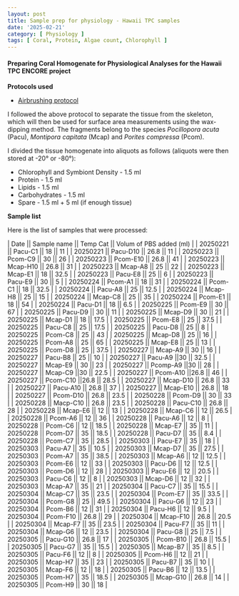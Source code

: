 ```yaml
---
layout: post
title: Sample prep for physiology - Hawaii TPC samples
date: '2025-02-21'
category: [ Physiology ]
tags: [ Coral, Protein, Algae count, Chlorophyll ]
---
```


#### Preparing Coral Homogenate for Physiological Analyses for the Hawaii TPC ENCORE project

**Protocols used**
- [Airbrushing protocol](https://zdellaert.github.io/ZD_Putnam_Lab_Notebook/Physiology-Airbrushing-Protocol/)

I followed the above protocol to separate the tissue from the skeleton, which will then be used for surface area measurements using the wax-dipping method. The fragments belong to the species _Pocillopora acuta_ (Pacu), _Montipora capitata_ (Mcap) and _Porites compressa_ (Pcom).

I divided the tissue homogenate into aliquots as follows (aliquots were then stored at -20° or -80°):

- Chlorophyll and Symbiont Density - 1.5 ml
- Protein - 1.5 ml
- Lipids - 1.5 ml
- Carbohydrates - 1.5 ml
- Spare - 1.5 ml + 5 ml (if enough tissue)

**Sample list**

Here is the list of samples that were processed:

| Date || Sample name || Temp Cat || Volum of PBS added (ml) |
| 20250221    ||  Pacu-C1           ||  18        ||     11                    |
| 20250221    ||  Pacu-D10           ||  26.8        ||     11                    |
| 20250223     ||  Pcom-C9           ||  30        ||      26                   |
| 20250223      || Pcom-E10          ||  26.8        ||    41                     |
| 20250223      || Mcap-H10           || 26.8         ||   31                      |
| 20250223      || Mcap-A8            || 25         ||     22                    |
| 20250223      || Mcap-E1            || 18         ||     32.5                    |
| 20250223      || Pacu-E8            || 25         ||     6                    |
| 20250223      || Pacu-E9            ||   30       ||    5                    |
| 20250224      || Pcom-A1            ||   18       ||    31                     |
| 20250224      || Pcom-C1            ||   18       ||    32.5                     |
| 20250224      || Pacu-A8            ||   25       ||    12.5                     |
| 20250224      || Mcap-H8            ||   25       ||    15                     |
| 20250224      || Mcap-C8            ||   25       ||    35                     |
| 20250224      || Pcom-E1            ||   18       ||    54                     |
| 20250224      || Pacu-D1            ||   18       ||    6.5                     |
| 20250225      || Pcom-E9           ||  30        ||    67                    |
| 20250225      || Pacu-D9           ||  30        ||    11                    |
| 20250225      || Mcap-D9           ||  30        ||    21                    |
| 20250225      || Mcap-D1           ||  18       ||     17.5                   |
| 20250225      || Pcom-E8           ||   25      ||     37.5                   |
| 20250225      || Pacu-C8           ||   25      ||     17.5                   |
| 20250225      || Pacu-D8           ||   25      ||     8                   |
| 20250225      || Pcom-C8           ||  25      ||      43                  |
| 20250225      || Mcap-D8           ||   25      ||     16                   |
| 20250225      || Pcom-A8           ||  25       ||     65                   |
| 20250225      || Mcap-E8           || 25        ||     13                   |
| 20250225      || Pcom-D8           || 25        ||     37.5                   |
| 20250227      || Mcap-A9       || 30  ||  16      |
| 20250227      || Pacu-B8       ||  25 ||  10      |
| 20250227      || Pacu-A9       ||30  ||   32.5     |
| 20250227      || Mcap-E9       || 30 ||   23     |
| 20250227      || Pcomp-A9       ||30  ||  28      |
| 20250227      || Mcap-C9       ||30 ||   22.5     |
| 20250227      || Pcom-A10       ||26.8  ||  46      |
| 20250227      || Pcom-C10       ||26.8   ||  28.5      |
| 20250227      || Mcap-D10       || 26.8  ||  33      |
| 20250227      || Pacu-A10       || 26.8  ||  37      |
| 20250227      || Mcap-E10       || 26.8  ||  18      |
| 20250227      || Pcom-D10       || 26.8  ||  23.5      |
| 20250228     || Pcom-D9      || 30   ||  33       |
| 20250228     || Macp-C10      || 26.8    ||  23.5       |
| 20250228     || Pacu-C10      || 26.8    ||  28       |
| 20250228     || Mcap-E6      || 12   ||  13       |
| 20250228     || Mcap-C6      || 12   ||  26.5       |
| 20250228     || Pcom-A6      || 12   ||  36       |
| 20250228     || Pacu-A6      || 12   ||  8       |
| 20250228     || Pcom-C6      || 12   ||  18.5       |
| 20250228     || Mcap-E7      || 35   ||  11       |
| 20250228     || Pcom-D7      || 35   ||   18.5      |
| 20250228     ||  Pacu-D7     || 35   ||   8.4      |
| 20250228     ||  Pcom-C7     || 35   ||   28.5      |
| 20250303     || Pacu-E7      || 35    ||  18       |
| 20250303     || Pacu-A7      || 35    ||  10.5       |
| 20250303     || Mcap-D7      || 35    ||  27.5       |
| 20250303     || Pcom-A7      || 35    ||  38.5       |
| 20250303     || Mcap-A6      || 12    ||  12.5       |
| 20250303     || Pcom-E6      ||  12   ||  33       |
| 20250303     || Pacu-D6      ||  12   ||  12.5      |
| 20250303     || Pcom-D6      ||  12   ||  28       |
| 20250303     || Pacu-E6      ||  12   ||  20.5      |
| 20250303     || Pacu-C6      ||  12   ||  8      |
| 20250303     || Mcap-D6      ||  12   ||  32       |
| 20250303     || Mcap-A7      || 35    ||  21       |
| 20250304     || Pacu-C7     ||  35   ||   15.5       |
| 20250304     || Mcap-C7     ||  35   ||   23.5       |
| 20250304     || Pcom-E7     ||  35   ||   33.5       |
| 20250304     || Pcom-G8     ||  25    ||  49.5        |
| 20250304     || Pacu-G6     ||  12   ||   23       |
| 20250304     || Pcom-B6     ||  12   ||   31       |
| 20250304     || Pacu-H6     || 12    ||  9.5        |
| 20250304     || Pcom-F10     || 26.8    ||   29       |
| 20250304     || Mcap-F10     || 26.8    ||  20.5        |
| 20250304     || Mcap-F7     ||  35   ||   23.5       |
| 20250304     || Pacu-F7     ||   35  ||   11       |
| 20250304     || Mcap-G6     ||  12   ||    23.5      |
| 20250304     || Pacu-G8     ||  25    ||   7.5       |
| 20250305     || Pacu-G10     || 26.8      ||  17       |
| 20250305     ||  Pcom-B10    ||  26.8     ||  15.5       |
| 20250305     || Pacu-G7     ||  35     ||    15.5    |
| 20250305     || Mcap-B7     ||  35     ||    8.5     |
| 20250305     ||  Pacu-F6    ||  12    ||    8     |
| 20250305     ||  Pcom-H6    ||  12    ||    21     |
| 20250305     ||  Mcap-H7    ||  35     ||   23      |
| 20250305     ||  Pacu-B7    ||  35     ||   10      |
| 20250305     || Mcap-F6     || 12     ||  18       |
| 20250305     || Pacu-B6     || 12     ||   13.5      |
| 20250305     || Pcom-H7     ||   35    ||   18.5      |
| 20250305     || Mcap-G10     || 26.8      ||   14      |
| 20250305     || Pcom-H9     ||  30      ||   18      |